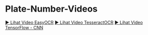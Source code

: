 # Plate-Number-Videos

[▶️ Lihat Video EasyOCR](https://github.com/BelajarKompiYuk/Jurnal-Plate-Number-Yolo-and-Deeplearning/blob/main/Easyocr.mp4?raw=true)
[▶️ Lihat Video TesseractOCR](https://bit.ly/40jnzJC)
[▶️ Lihat Video TensorFlow - CNN](https://bit.ly/40nxD4p)


